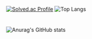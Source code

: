 [![Solved.ac Profile](http://mazassumnida.wtf/api/generate_badge?boj=yong664)](https://solved.ac/yong664)
![Top Langs](https://github-readme-stats.vercel.app/api/top-langs/?username=yong&layout=compact&theme=onedark)
#
![Anurag's GitHub stats](https://github-readme-stats.vercel.app/api?username=yong&show_icons=true&theme=radical)

